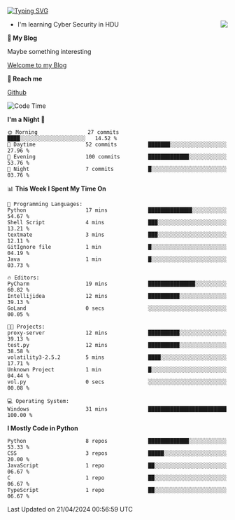 [![Typing SVG](https://readme-typing-svg.herokuapp.com?font=Fira+Code&pause=1000&random=false&width=450&height=60&lines=Hello+%F0%9F%91%8B%F0%9F%8F%BB;I'm+JBNRZ)](https://git.io/typing-svg)

<a href="#">
  <img align="right" src="https://github-readme-stats.vercel.app/api?username=JBNRZ&show_icons=true&bg_color=15,f2f7fd,E0EAFC" />
</a>

- I'm learning Cyber Security in HDU

 **🌱 My Blog**

Maybe something interesting

[Welcome to my Blog](https://jbnrz.com.cn/)

 **💬 Reach me** 

[Github](https://github.com/JBNRZ)


<!--START_SECTION:waka-->
![Code Time](http://img.shields.io/badge/Code%20Time-422%20hrs%2042%20mins-blue)

**I'm a Night 🦉** 

```text
🌞 Morning                27 commits          ████░░░░░░░░░░░░░░░░░░░░░   14.52 % 
🌆 Daytime                52 commits          ███████░░░░░░░░░░░░░░░░░░   27.96 % 
🌃 Evening                100 commits         █████████████░░░░░░░░░░░░   53.76 % 
🌙 Night                  7 commits           █░░░░░░░░░░░░░░░░░░░░░░░░   03.76 % 
```


📊 **This Week I Spent My Time On** 

```text
💬 Programming Languages: 
Python                   17 mins             ██████████████░░░░░░░░░░░   54.67 % 
Shell Script             4 mins              ███░░░░░░░░░░░░░░░░░░░░░░   13.21 % 
textmate                 3 mins              ███░░░░░░░░░░░░░░░░░░░░░░   12.11 % 
GitIgnore file           1 min               █░░░░░░░░░░░░░░░░░░░░░░░░   04.19 % 
Java                     1 min               █░░░░░░░░░░░░░░░░░░░░░░░░   03.73 % 

🔥 Editors: 
PyCharm                  19 mins             ███████████████░░░░░░░░░░   60.82 % 
Intellijidea             12 mins             ██████████░░░░░░░░░░░░░░░   39.13 % 
GoLand                   0 secs              ░░░░░░░░░░░░░░░░░░░░░░░░░   00.05 % 

🐱‍💻 Projects: 
proxy-server             12 mins             ██████████░░░░░░░░░░░░░░░   39.13 % 
test.py                  12 mins             ██████████░░░░░░░░░░░░░░░   38.58 % 
volatility3-2.5.2        5 mins              ████░░░░░░░░░░░░░░░░░░░░░   17.71 % 
Unknown Project          1 min               █░░░░░░░░░░░░░░░░░░░░░░░░   04.44 % 
vol.py                   0 secs              ░░░░░░░░░░░░░░░░░░░░░░░░░   00.08 % 

💻 Operating System: 
Windows                  31 mins             █████████████████████████   100.00 % 
```

**I Mostly Code in Python** 

```text
Python                   8 repos             █████████████░░░░░░░░░░░░   53.33 % 
CSS                      3 repos             █████░░░░░░░░░░░░░░░░░░░░   20.00 % 
JavaScript               1 repo              ██░░░░░░░░░░░░░░░░░░░░░░░   06.67 % 
C                        1 repo              ██░░░░░░░░░░░░░░░░░░░░░░░   06.67 % 
TypeScript               1 repo              ██░░░░░░░░░░░░░░░░░░░░░░░   06.67 % 
```




 Last Updated on 21/04/2024 00:56:59 UTC
<!--END_SECTION:waka-->
